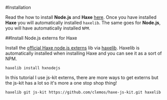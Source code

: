 #Installation

Read the how to install **Node.js** and **Haxe** [here](../haxepython/download.md).
Once you have installed **Haxe** you will automatically installed `haxelib`.
The same goes for **Node.js**, you will have automatically installed `NPM`.



##Install Node.js externs for Haxe


Install the [official Haxe node.js externs](https://github.com/HaxeFoundation/hxnodejs) lib via [haxelib](http://lib.haxe.org/p/hxnodejs/).
Haxelib is automatically installed when installing Haxe and you can see it as a sort of NPM.

```
haxelib install hxnodejs
```

In this tutorial I use js-kit externs, there are more ways to get externs but the js-kit has a lot so it's more a one stop shop thing!

```
haxelib git js-kit https://github.com/clemos/haxe-js-kit.git haxelib

```
